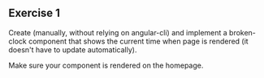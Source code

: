 ## Exercise 1

Create (manually, without relying on angular-cli) and implement a broken-clock component that shows the current time when page is rendered (it doesn't have to update automatically).

Make sure your component is rendered on the homepage.
